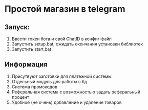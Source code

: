 # Простой магазин в telegram

## Запуск:
1. Ввести токен бота и свой ChatID в конфиг-файл
2. Запустить setup.bat, ожидать окончания установки библиотек
3. Запустить start.bat

## Информация
1. Присутвуют заготовки для платежной системы
2. Отдельный модуль для работы с бд
3. Система промокодов
4. Реферальная система с возможностью задать реферальный процент
5. Удобное (не очень) добавление и удаление товаров

